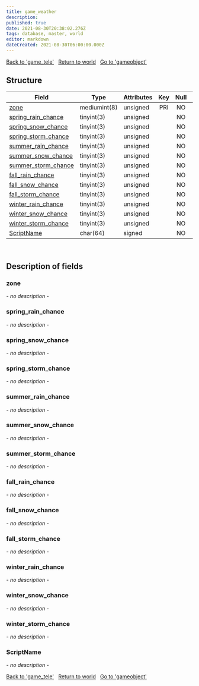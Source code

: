```yaml
---
title: game_weather
description: 
published: true
date: 2021-08-30T20:38:02.276Z
tags: database, master, world
editor: markdown
dateCreated: 2021-08-30T06:00:00.000Z
---
```


<a href="https://trinitycore.info/de/database/master/world/game_tele" class="mt-5 v-btn v-btn--depressed v-btn--flat v-btn--outlined theme--light v-size--default darkblue--text text--lighten-3"><span class="v-btn__content"><i aria-hidden="true" class="v-icon notranslate v-icon--left mdi mdi-arrow-left theme--light"></i><span>Back to 'game_tele'</span></span></a>&nbsp;&nbsp;&nbsp;<a href="https://trinitycore.info/de/database/master/world/home" class="mt-5 v-btn v-btn--depressed v-btn--flat v-btn--outlined theme--light v-size--default darkblue--text text--lighten-3"><span class="v-btn__content"><i aria-hidden="true" class="v-icon notranslate v-icon--left mdi mdi-home-outline theme--light"></i><span>Return to world</span></span></a>&nbsp;&nbsp;&nbsp;<a href="https://trinitycore.info/de/database/master/world/gameobject" class="mt-5 v-btn v-btn--depressed v-btn--flat v-btn--outlined theme--light v-size--default darkblue--text text--lighten-3"><span class="v-btn__content"><span>Go to 'gameobject'</span><i aria-hidden="true" class="v-icon notranslate v-icon--right mdi mdi-arrow-right theme--light"></i></span></a>

## Structure

| Field | Type | Attributes | Key | Null | Default | Extra | Comment |
| --- | --- | --- | :---: | :---: | --- | --- | --- |
| [zone](#zone) | mediumint(8) | unsigned | PRI | NO | 0 |  |  |
| [spring_rain_chance](#spring_rain_chance) | tinyint(3) | unsigned |  | NO | 25 |  |  |
| [spring_snow_chance](#spring_snow_chance) | tinyint(3) | unsigned |  | NO | 25 |  |  |
| [spring_storm_chance](#spring_storm_chance) | tinyint(3) | unsigned |  | NO | 25 |  |  |
| [summer_rain_chance](#summer_rain_chance) | tinyint(3) | unsigned |  | NO | 25 |  |  |
| [summer_snow_chance](#summer_snow_chance) | tinyint(3) | unsigned |  | NO | 25 |  |  |
| [summer_storm_chance](#summer_storm_chance) | tinyint(3) | unsigned |  | NO | 25 |  |  |
| [fall_rain_chance](#fall_rain_chance) | tinyint(3) | unsigned |  | NO | 25 |  |  |
| [fall_snow_chance](#fall_snow_chance) | tinyint(3) | unsigned |  | NO | 25 |  |  |
| [fall_storm_chance](#fall_storm_chance) | tinyint(3) | unsigned |  | NO | 25 |  |  |
| [winter_rain_chance](#winter_rain_chance) | tinyint(3) | unsigned |  | NO | 25 |  |  |
| [winter_snow_chance](#winter_snow_chance) | tinyint(3) | unsigned |  | NO | 25 |  |  |
| [winter_storm_chance](#winter_storm_chance) | tinyint(3) | unsigned |  | NO | 25 |  |  |
| [ScriptName](#scriptname) | char(64) | signed |  | NO | '' |  |  |
&nbsp;
## Description of fields

### zone
*- no description -*
&nbsp;

### spring_rain_chance
*- no description -*
&nbsp;

### spring_snow_chance
*- no description -*
&nbsp;

### spring_storm_chance
*- no description -*
&nbsp;

### summer_rain_chance
*- no description -*
&nbsp;

### summer_snow_chance
*- no description -*
&nbsp;

### summer_storm_chance
*- no description -*
&nbsp;

### fall_rain_chance
*- no description -*
&nbsp;

### fall_snow_chance
*- no description -*
&nbsp;

### fall_storm_chance
*- no description -*
&nbsp;

### winter_rain_chance
*- no description -*
&nbsp;

### winter_snow_chance
*- no description -*
&nbsp;

### winter_storm_chance
*- no description -*
&nbsp;

### ScriptName
*- no description -*
&nbsp;

<a href="https://trinitycore.info/de/database/master/world/game_tele" class="mt-5 v-btn v-btn--depressed v-btn--flat v-btn--outlined theme--light v-size--default darkblue--text text--lighten-3"><span class="v-btn__content"><i aria-hidden="true" class="v-icon notranslate v-icon--left mdi mdi-arrow-left theme--light"></i><span>Back to 'game_tele'</span></span></a>&nbsp;&nbsp;&nbsp;<a href="https://trinitycore.info/de/database/master/world/home" class="mt-5 v-btn v-btn--depressed v-btn--flat v-btn--outlined theme--light v-size--default darkblue--text text--lighten-3"><span class="v-btn__content"><i aria-hidden="true" class="v-icon notranslate v-icon--left mdi mdi-home-outline theme--light"></i><span>Return to world</span></span></a>&nbsp;&nbsp;&nbsp;<a href="https://trinitycore.info/de/database/master/world/gameobject" class="mt-5 v-btn v-btn--depressed v-btn--flat v-btn--outlined theme--light v-size--default darkblue--text text--lighten-3"><span class="v-btn__content"><span>Go to 'gameobject'</span><i aria-hidden="true" class="v-icon notranslate v-icon--right mdi mdi-arrow-right theme--light"></i></span></a>

